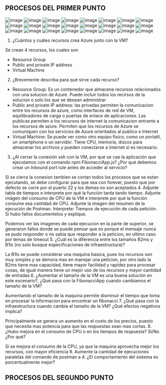 ## PROCESOS DEL PRIMER PUNTO

![image](https://user-images.githubusercontent.com/90010884/200722968-92c9f5eb-c5c3-4931-86c9-c26748e7e095.png)
![image](https://user-images.githubusercontent.com/90010884/200723004-db4fae88-8916-4d91-b871-539a61a2c5e0.png)
![image](https://user-images.githubusercontent.com/90010884/200723018-57db3869-2a13-4356-8e8f-06125a8f7e71.png)
![image](https://user-images.githubusercontent.com/90010884/200723033-df923261-4594-4d87-9110-7c56c3c086de.png)
![image](https://user-images.githubusercontent.com/90010884/200723049-f1814419-60ff-4ce2-97cb-7296dbfe3bf7.png)
![image](https://user-images.githubusercontent.com/90010884/200723059-03624687-a759-427e-9363-9f0cc32818b6.png)
![image](https://user-images.githubusercontent.com/90010884/200723070-e743f333-9a30-4f5f-ba7b-b5376c0c0891.png)
![image](https://user-images.githubusercontent.com/90010884/200723082-25ebcb39-e3b6-4335-b150-416007185fb2.png)
![image](https://user-images.githubusercontent.com/90010884/200723099-2ff7b4a6-4c14-423a-b43e-f317dd07cf50.png)
![image](https://user-images.githubusercontent.com/90010884/200723113-cab562b6-d353-436d-96b1-57ed0b3b198d.png)
![image](https://user-images.githubusercontent.com/90010884/200723122-b3afb8b9-a63b-4e8c-bedb-dc3cb8a3a4ec.png)
![image](https://user-images.githubusercontent.com/90010884/200723129-91ba57f9-6892-407e-b793-02bf23562725.png)
![image](https://user-images.githubusercontent.com/90010884/200723140-bc2e1060-3ae9-47d7-ae0e-59fdfed5e9cd.png)
![image](https://user-images.githubusercontent.com/90010884/200723150-a97f80fb-6204-4f20-8241-c06b72812afb.png)
![image](https://user-images.githubusercontent.com/90010884/200723157-19f44f96-c5b8-42ad-8eed-0cb5d1fb38bf.png)
![image](https://user-images.githubusercontent.com/90010884/200723164-c2b0e25b-4775-4ee8-9d25-6202ee8971b4.png)
![image](https://user-images.githubusercontent.com/90010884/200723171-e24896fc-5fc3-463f-9e96-569e51e9909a.png)
![image](https://user-images.githubusercontent.com/90010884/200723182-07cb0bc8-db42-4fd8-a6e5-bd1b631272a2.png)
![image](https://user-images.githubusercontent.com/90010884/200723192-4f84b0b2-a3f1-4c75-a90c-e4f62c76bb92.png)
![image](https://user-images.githubusercontent.com/90010884/200723203-21d1ecd0-32e5-4661-b2b6-6f6677a3784f.png)
![image](https://user-images.githubusercontent.com/90010884/200723276-2c811dca-4642-4526-971b-f8d82854fb57.png)
![image](https://user-images.githubusercontent.com/90010884/200723283-51de6072-8456-42bd-9686-2c7b07da66b5.png)
![image](https://user-images.githubusercontent.com/90010884/200723296-046961c3-5e29-4389-8225-74b2e81f96b0.png)
![image](https://user-images.githubusercontent.com/90010884/200723304-f1d685bc-227f-4b44-bcb2-7ff9e545fa25.png)

1. ¿Cuántos y cuáles recursos crea Azure junto con la VM?

Se crean 4 recursos, los cuales son
* Resource Group
* Public and private IP address
* Virtual Machine
2. ¿Brevemente describa para qué sirve cada recurso?
* Resource Group: Es un contenedor que almacena recursos relacionados con una solucion de Azure. Puede incluir todos los recirsos de la solucion o solo los que se desean administrar
* Public and private IP address: las privadas permiten la comunicacion entre los recursos de azure, como interfaces de red de VM, equilibradores de carga o puertas de enlace de aplicaciones. Las publicas permiten a los recursos de internet la comunicacion entrante a los recursos de azure. Permiten que los recursos de Azure se comuniquen con los servicios de Azure orientados al publico e Internet
* Virtual Machine: Se puede ver como otro equipo fisico, como un portatil, un smartphone o un servidor. Tiene CPU, memoria, discos para almacenar los archivos y pueden conectarse a internet si es necesario.
3. ¿Al cerrar la conexión ssh con la VM, por qué se cae la aplicación que ejecutamos con el comando npm FibonacciApp.js? ¿Por qué debemos crear un Inbound port rule antes de acceder al servicio?

Si se cierra la conexion tambien se cortan todos los procesos que se estan ejecutando, se debe configurar para que sea con forever, puesto que por defecto se corre por el puerto 22 y los demas no son aceptados
4. Adjunte tabla de tiempos e interprete por qué la función tarda tando tiempo.
Adjunte imágen del consumo de CPU de la VM e interprete por qué la función consume esa cantidad de CPU.
Adjunte la imagen del resumen de la ejecución de Postman. Interprete:
Tiempos de ejecución de cada petición.
Si hubo fallos documentelos y explique.

Podemos ver las imagenes de cada ejecucion en la parte de superior, se generaron fallos donde se puede pensar que es porque el mensaje nunca se pudo responder o no sabia que responder a la peticion, en ultimo caso por temas de timeout
5. ¿Cuál es la diferencia entre los tamaños B2ms y B1ls (no solo busque especificaciones de infraestructura)?

La B1ls se puede considerar una maquina basica, pues los recursos son muy simples y se demora mas en manejar una peticion, por otro lado la B2ms tiene mas capacidad, tiene mayor facilidad y rapidez para procesar cosas, de igual manera tiene un mejor uso de los recursos y mayor cantidad de entradas
6. ¿Aumentar el tamaño de la VM es una buena solución en este escenario?, ¿Qué pasa con la FibonacciApp cuando cambiamos el tamaño de la VM?

Aumentando el tamaño de la maquina permite disminuir el tiempo que toma en procesar la informacion para encontrar un fibonacci
7. ¿Qué pasa con la infraestructura cuando cambia el tamaño de la VM? ¿Qué efectos negativos implica?

Principalmente se genera un aumento en el costo de los precios, puesto que necesita mas potencia para que las respuestas sean mas cortas.
8. ¿Hubo mejora en el consumo de CPU o en los tiempos de respuesta? Si/No ¿Por qué?

Sí se mejora el consumo de la CPU, ya que la maquina aprovecha mejor los recursos, con mayor eficiencia
9. Aumente la cantidad de ejecuciones paralelas del comando de postman a 4. ¿El comportamiento del sistema es porcentualmente mejor?

## PROCESOS DEL SEGUNDO PUNTO
